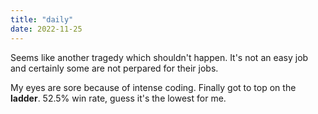 ```yaml
---
title: "daily"
date: 2022-11-25
---
```

Seems like another tragedy which shouldn't happen. It's not an easy job and certainly some are not perpared for their jobs.

My eyes are sore because of intense coding. Finally got to top on the **ladder**. 52.5% win rate, guess it's the lowest for me.

